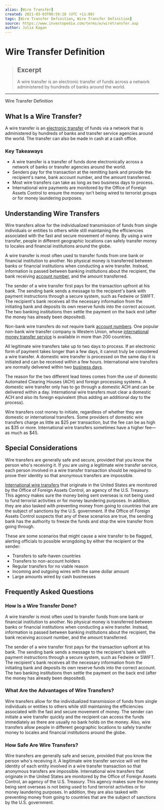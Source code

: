 ```yaml
---
alias: [Wire Transfer]
created: 2021-03-03T00:59:18 (UTC +11:00)
tags: [Wire Transfer Definition, Wire Transfer Definition]
source: https://www.investopedia.com/terms/w/wiretransfer.asp
author: Julia Kagan
---
```


# Wire Transfer Definition

> ## Excerpt
> A wire transfer is an electronic transfer of funds across a network administered by hundreds of banks around the world.

---

Wire Transfer Definition
## What Is a Wire Transfer?

A wire transfer is an [electronic transfer](https://www.investopedia.com/terms/e/electronic-transfer-account.asp) of funds via a network that is administered by hundreds of banks and transfer service agencies around the world. The transfer can also be made in cash at a cash office.

### Key Takeaways

-   A wire transfer is a transfer of funds done electronically across a network of banks or transfer agencies around the world.
-   Senders pay for the transaction at the remitting bank and provide the recipient's name, bank account number, and the amount transferred.
-   Most wire transfers can take as long as two business days to process.
-   International wire payments are monitored by the Office of Foreign Assets Control to ensure the money isn't being wired to terrorist groups or for money laundering purposes.

## Understanding Wire Transfers

Wire transfers allow for the individualized transmission of funds from single individuals or entities to others while still maintaining the efficiencies associated with the fast and secure movement of money. By using a wire transfer, people in different geographic locations can safely transfer money to locales and financial institutions around the globe.

A wire transfer is most often used to transfer funds from one bank or financial institution to another. No physical money is transferred between banks or financial institutions when conducting a wire transfer. Instead, information is passed between banking institutions about the recipient, the bank receiving [account number](https://www.investopedia.com/articles/personal-finance/063015/routing-number-vs-account-number-how-they-differ.asp), and the amount transferred.

The sender of a wire transfer first pays for the transaction upfront at his bank. The sending bank sends a message to the recipient's bank with payment instructions through a secure system, such as Fedwire or SWIFT. The recipient's bank receives all the necessary information from the initiating bank and deposits its own reserve funds into the correct account. The two banking institutions then settle the payment on the back end (after the money has already been deposited).

Non-bank wire transfers do not require bank [account numbers](https://www.investopedia.com/terms/a/account-number.asp). One popular non-bank wire transfer company is Western Union, whose [international money transfer service](https://www.investopedia.com/terms/i/iban.asp) is available in more than 200 countries.

All legitimate wire transfers take up to two days to process. If an electronic form of payment takes longer than a few days, it cannot truly be considered a wire transfer. A domestic wire transfer is processed on the same day it is initiated and can be received within a few hours. International wire transfers are normally delivered within two [business days](https://www.investopedia.com/terms/b/business-day.asp).

The reason for the two different lead times comes from the use of domestic Automated Clearing Houses (ACH) and foreign processing systems. A domestic wire transfer only has to go through a domestic ACH and can be delivered within a day. International wire transfers must clear a domestic ACH and also its foreign equivalent (thus adding an additional day to the process).

Wire transfers cost money to initiate, regardless of whether they are domestic or international transfers. Some providers of domestic wire transfers charge as little as $25 per transaction, but the fee can be as high as $35 or more. International wire transfers sometimes have a higher fee—as much as $45.

## Special Considerations

Wire transfers are generally safe and secure, provided that you know the person who's receiving it. If you are using a legitimate wire transfer service, each person involved in a wire transfer transaction should be required to prove their identity so that anonymous transfers are impossible.

[International wire transfers](https://www.investopedia.com/articles/personal-finance/050515/how-swift-system-works.asp) that originate in the United States are monitored by the Office of Foreign Assets Control, an agency of the U.S. Treasury. This agency makes sure the money being sent overseas is not being used to fund terrorist activities or for money laundering purposes. In addition, they are also tasked with preventing money from going to countries that are the subject of sanctions by the U.S. government. If the Office of Foreign Assets Control suspects that any of these scenarios are true, the sending bank has the authority to freeze the funds and stop the wire transfer from going through.

These are some scenarios that might cause a wire transfer to be flagged, alerting officials to possible wrongdoing by either the recipient or the sender:

-   Transfers to safe-haven countries
-   Transfers to non-account holders
-   Regular transfers for no viable reason
-   Incoming and outgoing wires with the same dollar amount
-   Large amounts wired by cash businesses

## Frequently Asked Questions

### How Is a Wire Transfer Done?

A wire transfer is most often used to transfer funds from one bank or financial institution to another. No physical money is transferred between banks or financial institutions when conducting a wire transfer. Instead, information is passed between banking institutions about the recipient, the bank receiving account number, and the amount transferred.

The sender of a wire transfer first pays for the transaction upfront at his bank. The sending bank sends a message to the recipient's bank with payment instructions through a secure system, such as Fedwire or SWIFT. The recipient's bank receives all the necessary information from the initiating bank and deposits its own reserve funds into the correct account. The two banking institutions then settle the payment on the back end (after the money has already been deposited).

### What Are the Advantages of Wire Transfers?

Wire transfers allow for the individualized transmission of funds from single individuals or entities to others while still maintaining the efficiencies associated with the fast and secure movement of money. The sender can initiate a wire transfer quickly and the recipient can access the funds immediately as there are usually no bank holds on the money. Also, wire transfers allow people in different geographic locations to safely transfer money to locales and financial institutions around the globe.

### How Safe Are Wire Transfers?

Wire transfers are generally safe and secure, provided that you know the person who's receiving it. A legitimate wire transfer service will vet the identity of each entity involved in a wire transfer transaction so that anonymous transfers are impossible. International wire transfers that originate in the United States are monitored by the Office of Foreign Assets Control, an agency of the U.S. Treasury. This agency makes sure the money being sent overseas is not being used to fund terrorist activities or for money laundering purposes. In addition, they are also tasked with preventing money from going to countries that are the subject of sanctions by the U.S. government.
